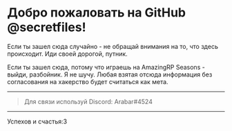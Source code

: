 # Добро пожаловать на GitHub @secretfiles!

Если ты зашел сюда случайно - не обращай внимания на то, что здесь происходит. Иди своей дорогой, путник.

Если ты зашел сюда, потому что играешь на AmazingRP Seasons - выйди, разбойник. Я не шучу. Любая взятая отсюда информация без согласования на хакерство будет считаться как мета.
***
> Для связи используй Discord: Arabar#4524
***
Успехов и счастья:3 
